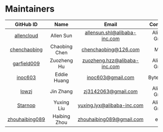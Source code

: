 # Maintainers

| GitHub ID | Name | Email| Company |
|:---:| :----:| :---:|:--:|
|[allencloud](https://github.com/allencloud)|Allen Sun|allensun.shl@alibaba-inc.com| Alibaba Group|
|[chenchaobing](https://github.com/chenchaobing)|Chaobing Chen|chenchaobing@126.com| Meitu |
|[garfield009](https://github.com/garfield009)|Zuozheng Hu|zuozheng.hzz@alibaba-inc.com| Alibaba Group |
|[inoc603](https://github.com/inoc603)|Eddie Huang|inoc603@gmail.com| ByteDance |
|[lowzj](https://github.com/lowzj)|Jin Zhang|zj3142063@gmail.com| Alibaba Group|
|[Starnop](https://github.com/Starnop)|Yuxing Liu|yuxing.lyx@alibaba-inc.com| Alibaba Group|
|[zhouhaibing089](https://github.com/zhouhaibing089)|Haibing Zhou|zhouhaibing089@gmail.com| eBay |
